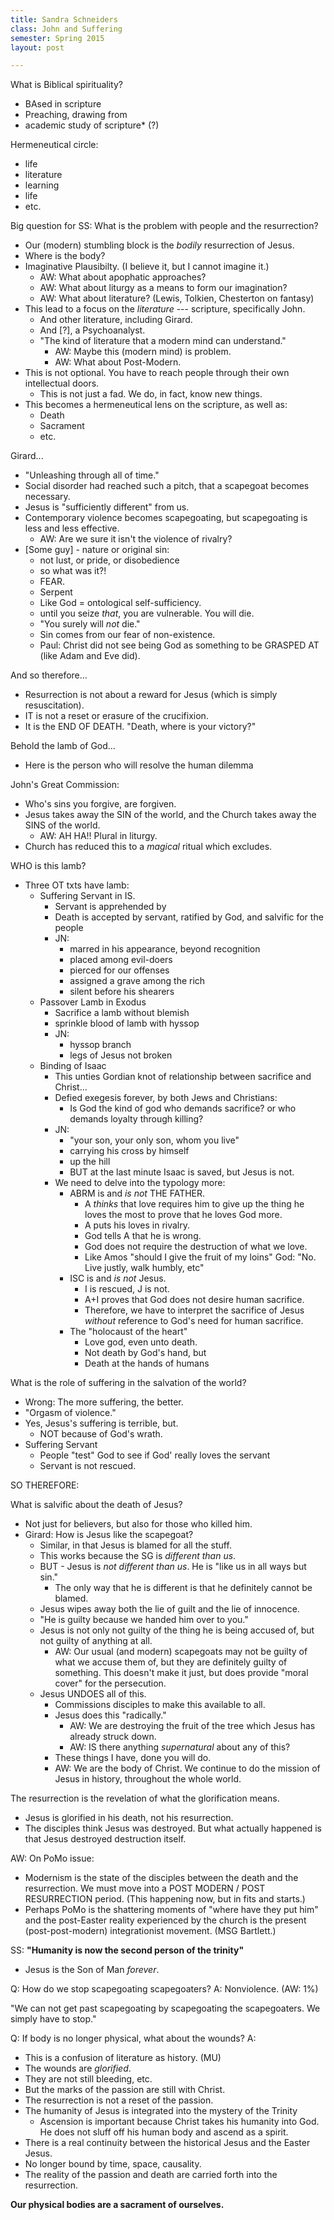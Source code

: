 ```yaml
---
title: Sandra Schneiders
class: John and Suffering
semester: Spring 2015
layout: post

---
```


What is Biblical spirituality?
 - BAsed in scripture
 - Preaching, drawing from 
 - academic study of scripture* (?)

Hermeneutical circle:
 - life
 - literature
 - learning
 - life
 - etc.

Big question for SS:
What is the problem with people and the resurrection?
 - Our (modern) stumbling block is the _bodily_ resurrection of Jesus.
 - Where is the body?
 - Imaginative Plausibilty. (I believe it, but I cannot imagine it.)
    - AW: What about apophatic approaches?
    - AW: What about liturgy as a means to form our imagination?
    - AW: What about literature? (Lewis, Tolkien, Chesterton on fantasy)
 - This lead to a focus on the _literature_ --- scripture, specifically John.
    - And other literature, including Girard.
    - And [?], a Psychoanalyst.
    - "The kind of literature that a modern mind can understand."
       - AW: Maybe this (modern mind) is problem.
       - AW: What about Post-Modern.
 - This is not optional. You have to reach people through their own intellectual doors.
    - This is not just a fad. We do, in fact, know new things.
 - This becomes a hermeneutical lens on the scripture, as well as:
    - Death
    - Sacrament
    - etc.

Girard...
 - "Unleashing through all of time."
 - Social disorder had reached such a pitch, that a scapegoat becomes necessary.
 - Jesus is "sufficiently different" from us.
 - Contemporary violence becomes scapegoating, but scapegoating is less and less effective.
    - AW: Are we sure it isn't the violence of rivalry?
 - [Some guy] - nature or original sin:
    - not lust, or pride, or disobedience
    - so what was it?!
    - FEAR.
    - Serpent 
    - Like God = ontological self-sufficiency.
    - until you seize _that_, you are vulnerable. You will die.
    - "You surely will _not_ die."
    - Sin comes from our fear of non-existence.
    - Paul: Christ did not see being God as something to be GRASPED AT (like Adam and Eve did).

And so therefore...

 - Resurrection is not about a reward for Jesus (which is simply resuscitation).
 - IT is not a reset or erasure of the crucifixion.
 - It is the END OF DEATH. "Death, where is your victory?"


Behold the lamb of God...

 - Here is the person who will resolve the human dilemma

John's Great Commission:
 - Who's sins you forgive, are forgiven.
 - Jesus takes away the SIN of the world, and the Church takes away the SINS of the world.
    - AW: AH HA!! Plural in liturgy.
 - Church has reduced this to a _magical_ ritual which excludes.

WHO is this lamb?

 - Three OT txts have lamb:
    - Suffering Servant in IS.
       - Servant is apprehended by
       - Death is accepted by servant, ratified by God, and salvific for the people
       - JN:
          - marred in his appearance, beyond recognition
          - placed among evil-doers
          - pierced for our offenses
          - assigned a grave among the rich
          - silent before his shearers
    - Passover Lamb in Exodus
       - Sacrifice a lamb without blemish
       - sprinkle blood of lamb with hyssop
       - JN:
          - hyssop branch
          - legs of Jesus not broken
    - Binding of Isaac
       - This unties Gordian knot of relationship between sacrifice and Christ...
       - Defied exegesis forever, by both Jews and Christians:
          - Is God the kind of god who demands sacrifice? or who demands loyalty through killing?
       - JN:
          - "your son, your only son, whom you live"
          - carrying his cross by himself
          - up the hill
          - BUT at the last minute Isaac is saved, but Jesus is not.
       - We need to delve into the typology more:
          - ABRM is and _is not_ THE FATHER.
             - A _thinks_ that love requires him to give up the thing he loves the most to prove that he loves God more.
             - A puts his loves in rivalry.
             - God tells A that he is wrong.
             - God does not require the destruction of what we love.
             - Like Amos "should I give the fruit of my loins" God: "No. Live justly, walk humbly, etc"
          - ISC is and _is not_ Jesus.
             - I is rescued, J is not.
             - A+I proves that God does not desire human sacrifice.
             - Therefore, we have to interpret the sacrifice of Jesus _without_ reference to God's need for human sacrifice.
          - The "holocaust of the heart"
             - Love god, even unto death.
             - Not death by God's hand, but
             - Death at the hands of humans

What is the role of suffering in the salvation of the world?

 - Wrong: The more suffering, the better.
 - "Orgasm of violence."
 - Yes, Jesus's suffering is terrible, but.
    - NOT because of God's wrath.
 - Suffering Servant
    - People "test" God to see if God' really loves the servant
    - Servant is not rescued.

SO THEREFORE:

What is salvific about the death of Jesus?

 - Not just for believers, but also for those who killed him.
 - Girard: How is Jesus like the scapegoat?
    - Similar, in that Jesus is blamed for all the stuff. 
    - This works because the SG is _different than us_. 
    - BUT - Jesus is _not different than us_. He is "like us in all ways but sin."
       - The only way that he is different is that he definitely cannot be blamed.
    - Jesus wipes away both the lie of guilt and the lie of innocence.
    - "He is guilty because we handed him over to you."
    - Jesus is not only not guilty of the thing he is being accused of, but not guilty of anything at all.
       - AW: Our usual (and modern) scapegoats may not be guilty of what we accuse them of, but they are definitely guilty of something. This doesn't make it just, but does provide "moral cover" for the persecution.
    - Jesus UNDOES all of this.
       - Commissions disciples to make this available to all.
       - Jesus does this "radically."
          - AW: We are destroying the fruit of the tree which Jesus has already struck down.
          - AW: IS there anything _supernatural_ about any of this?
       - These things I have, done you will do.
       - AW: We are the body of Christ. We continue to do the mission of Jesus in history, throughout the whole world.


The resurrection is the revelation of what the glorification means.
 - Jesus is glorified in his death, not his resurrection.
 - The disciples think Jesus was destroyed. But what actually happened is that Jesus destroyed destruction itself.


AW: On PoMo issue:
 - Modernism is the state of the disciples between the death and the resurrection. We must move into a POST MODERN / POST RESURRECTION period. (This happening now, but in fits and starts.)
 - Perhaps PoMo is the shattering moments of "where have they put him" and the post-Easter reality experienced by the church is the present (post-post-modern) integrationist movement. (MSG Bartlett.)


SS:
 __"Humanity is now the second person of the trinity"__

 - Jesus is the Son of Man _forever_.


Q: How do we stop scapegoating scapegoaters?
A: Nonviolence. 
(AW: 1%)

"We can not get past scapegoating by scapegoating the scapegoaters. We simply have to stop."


Q: If body is no longer physical, what about the wounds?
A: 
 - This is a confusion of literature as history. (MU)
 - The wounds are _glorified_.
 - They are not still bleeding, etc.
 - But the marks of the passion are still with Christ.
 - The resurrection is not a reset of the passion.
 - The humanity of Jesus is integrated into the mystery of the Trinity
    - Ascension is important because Christ takes his humanity into God. He does not sluff off his human body and ascend as a spirit.
 - There is a real continuity between the historical Jesus and the Easter Jesus.
 - No longer bound by time, space, causality.
 - The reality of the passion and death are carried forth into the resurrection.



__Our physical bodies are a sacrament of ourselves.__